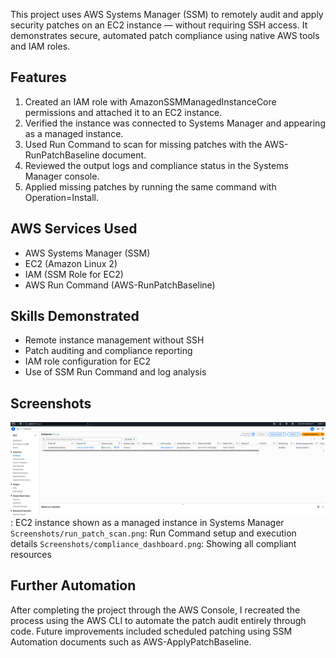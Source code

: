 This project uses AWS Systems Manager (SSM) to remotely audit and apply security patches on an EC2 instance — without requiring SSH access. It demonstrates secure, automated patch compliance using native AWS tools and IAM roles.

## Features

1. Created an IAM role with AmazonSSMManagedInstanceCore permissions and attached it to an EC2 instance.
2. Verified the instance was connected to Systems Manager and appearing as a managed instance.
3. Used Run Command to scan for missing patches with the AWS-RunPatchBaseline document.
4. Reviewed the output logs and compliance status in the Systems Manager console.
5. Applied missing patches by running the same command with Operation=Install.

## AWS Services Used

- AWS Systems Manager (SSM)
- EC2 (Amazon Linux 2)
- IAM (SSM Role for EC2)
- AWS Run Command (AWS-RunPatchBaseline)

## Skills Demonstrated

- Remote instance management without SSH
- Patch auditing and compliance reporting
- IAM role configuration for EC2
- Use of SSM Run Command and log analysis

## Screenshots

![EC2 Dashboard](Screenshots/ssm_online.png): EC2 instance shown as a managed instance in Systems Manager
`Screenshots/run_patch_scan.png`: Run Command setup and execution details
`Screenshots/compliance_dashboard.png`: Showing all compliant resources

## Further Automation

After completing the project through the AWS Console, I recreated the process using the AWS CLI to automate the patch audit entirely through code. Future improvements included scheduled patching using SSM Automation documents such as AWS-ApplyPatchBaseline.
